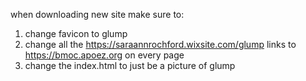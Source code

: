 when downloading new site make sure to:
1. change favicon to glump
2. change all the https://saraannrochford.wixsite.com/glump links to https://bmoc.apoez.org on every page
3. change the index.html to just be a picture of glump